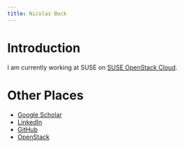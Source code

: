 ```yaml
---
title: Nicolas Bock
---
```


# Introduction

I am currently working at SUSE on [SUSE OpenStack
Cloud](https://www.suse.com/products/suse-openstack-cloud/).

# Other Places

- [Google
  Scholar](https://scholar.google.de/citations?user=B8UBOjQAAAAJ&hl=en)
- [LinkedIn](https://www.linkedin.com/in/nicolasbock1)
- [GitHub](https://github.com/nicolasbock)
- [OpenStack](http://stackalytics.com/?company=suse&user_id=nicolasbock)
